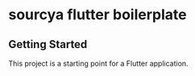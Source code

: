 # sourcya flutter boilerplate

## Getting Started

This project is a starting point for a Flutter application.

